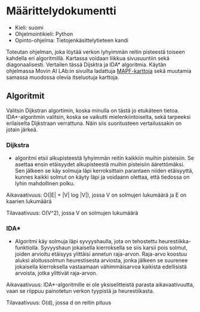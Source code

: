 # Määrittelydokumentti

- Kieli: suomi
- Ohjelmointikieli: Python
- Opinto-ohjelma: Tietojenkäsittelytieteen kandi

Toteutan ohjelman, joka löytää verkon lyhyimmän reitin pisteestä toiseen kahdella eri algoritmillä. Kartassa voidaan liikkua sivusuuntiin sekä diagonaalisesti. Vertailen tässä Dijsktra ja IDA* algoritmia. Käytän ohjelmassa Movin AI LAb:in sivuilta ladattuja [MAPF-karttoja](https://www.movingai.com/benchmarks/mapf/index.html) sekä muutamia samassa muodossa olevia itseluotuja karttoja. 

## Algoritmit

Valitsin Dijkstran algortimin, koska minulla on tästä jo etukäteen tietoa. IDA*-algoritmin valitsin, koska se vaikutti mielenkiintoiselta, sekä tarpeeksi erilaiselta Dijkstraan verrattuna. Näin siis suoritusteen vertailussakin on jotain järkeä.

### Dijkstra

- algoritmi etsii alkupisteestä lyhyimmän reitin kaikkiin muihin pisteisiin. Se asettaa ensin etäisyydet alkupisteestä muihin pisteisiin äärettömäksi. Sen jälkeen se käy solmuja läpi kerroksittain parantaen niiden etäisyyttä, kunnes kaikki solmut on käyty läpi ja voidaann olettaa, että tiedossa on lyhin mahdollinen polku.

Aikavaativuus: 
O(|E| + |V| log |V|), jossa V on solmujen lukumäärä ja E on kaarien lukumäärä

Tilavaativuus: 
O(V^2), jossa V on solmujen lukumäärä


### IDA*
- Algoritmi käy solmuja läpi syvyyshaulla, jota on tehostettu heurestiikka-funktiolla. Syvyyshaun jokaisella kierroksella se siis karsii pois solmut, joiden arvioitu etäisyys ylittäisi annetun raja-arvon. Raja-arvo koostuu aluksi aloitussolmun heurestisesta arviosta, jonka jälkeen se suurenee jokaisella kierroksella vastaamaan vähimmäisarvoa kaikista edellisistä arvoista, jotka ylittivät raja-arvon.

Aikavaativuus: 
IDA*-algoritmille ei ole yksiselitteistä parasta aikavaativuutta, vaan se riippuu painotetun verkon tyypistä ja heurestiikasta.

Tilavaativuus:
O(d), jossa d on reitin pituus